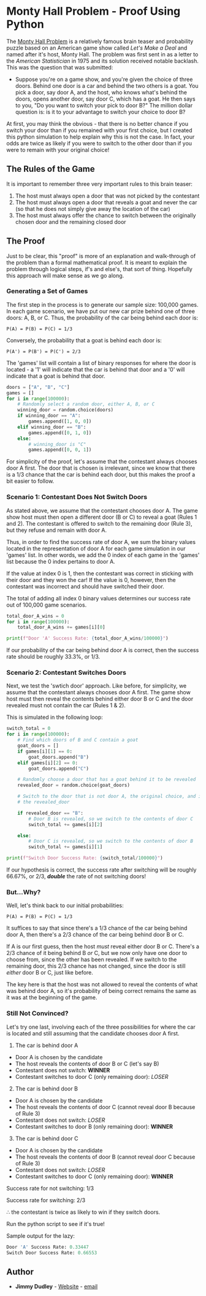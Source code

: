 # Monty Hall Problem - Proof Using Python

The [Monty Hall Problem](https://en.wikipedia.org/wiki/Monty_Hall_problem) is a relatively famous brain teaser and probability puzzle based on an American game
show called *Let's Make a Deal* and named after it's host, Monty Hall.
The problem was first sent in as a letter to the *American Statistician* in 1975 and its solution received notable backlash.  This was the question that was submitted:

   * Suppose you're on a game show, and you're given the choice of three doors.  Behind one door is a car and behind the two others is a goat.  You pick a door, say door A, and the host, who knows what's behind the doors, opens another door, say door C, which has a goat.  He then says to you, "Do you want to switch your pick to door B?"  The million dollar question is: is it to your advantage to switch your choice to door B?

At first, you may think the obvious - that there is no better chance if you switch your door than if you remained with your first choice, but I created this python simulation to help explain why this is not the case.  In fact, your odds are twice as likely if you were to switch to the other door than if you were to remain with your original choice!

## The Rules of the Game
It is important to remember three very important rules to this brain teaser:
 1. The host must always open a door that was not picked by the contestant
 2. The host must always open a door that reveals a goat and never the car (so that he does not simply give away the location of the car)
 3. The host must always offer the chance to switch between the originally chosen door and the remaining closed door

## The Proof
Just to be clear, this "proof" is more of an explanation and walk-through of the problem than a formal mathematical proof.  It is meant to explain the problem through logical steps, if's and else's, that sort of thing.  Hopefully this approach will make sense as we go along.

### Generating a Set of Games
The first step in the process is to generate our sample size: 100,000 games.  In each game scenario, we have put our new car prize behind one of three doors: A, B, or C.  Thus, the probability of the car being behind each door is: 
```
P(A) = P(B) = P(C) = 1/3
```
Conversely, the probability that a goat is behind each door is:
```
P(A') = P(B') = P(C') = 2/3 
```

The 'games' list will contain a list of binary responses for where the door is located - a '1' will indicate that the car is behind that door and a '0' will indicate that a goat is behind that door.

```python
doors = ["A", "B", "C"]
games = []
for i in range(100000):
    # Randomly select a random door, either A, B, or C
    winning_door = random.choice(doors)
    if winning_door == "A":
        games.append([1, 0, 0])
    elif winning_door == "B":
        games.append([0, 1, 0])
    else:
        # winning_door is "C"
        games.append([0, 0, 1])
```
For simplicity of the proof, let's assume that the contestant always chooses door A first. The door that is chosen is irrelevant, since we know that there is a 1/3 chance that the car is behind each door, but this makes the proof a bit easier to follow.


### Scenario 1: Contestant Does Not Switch Doors
As stated above, we assume that the contestant chooses door A.  The game show host must then open a different door (B or C) to reveal a goat (Rules 1 and 2).  The contestant is offered to switch to the remaining door (Rule 3), but they refuse and remain with door A.

Thus, in order to find the success rate of door A, we sum the binary values located in the representation of door A for each game simulation in our 'games' list.  In other words, we add the 0 index of each game in the 'games' list because the 0 index pertains to door A.

If the value at index 0 is 1, then the contestant was correct in sticking with their door and they won the car!  If the value is 0, however, then the contestant was incorrect and should have switched their door.

The total of adding all index 0 binary values determines our success rate out of 100,000 game scenarios.

```python
total_door_A_wins = 0
for i in range(100000):
    total_door_A_wins += games[i][0]

print(f"Door 'A' Success Rate: {total_door_A_wins/100000}")
```

If our probability of the car being behind door A is correct, then the success rate should be roughly 33.3%, or 1/3.


### Scenario 2: Contestant Switches Doors
Next, we test the 'swtich door' approach.  Like before, for simplicity, we assume that the contestant always chooses door A first.  The game show host must then reveal the contents behind either door B or C and the door revealed must not contain the car (Rules 1 & 2).

This is simulated in the following loop:

```python
switch_total = 0
for i in range(100000):
    # Find which doors of B and C contain a goat
    goat_doors = []
    if games[i][1] == 0:
        goat_doors.append("B")
    elif games[i][2] == 0:
        goat_doors.append("C")

    # Randomly choose a door that has a goat behind it to be revealed
    revealed_door = random.choice(goat_doors)

    # Switch to the door that is not door A, the original choice, and is not
    # the revealed_door

    if revealed_door == "B":
        # Door B is revealed, so we switch to the contents of door C
        switch_total += games[i][2]

    else:
        # Door C is revealed, so we switch to the contents of door B
        switch_total += games[i][1]

print(f"Switch Door Success Rate: {switch_total/100000}")
```

If our hypothesis is correct, the success rate after switching will be roughly 66.67%, or 2/3, _**double**_ the rate of not switching doors!

### But...Why?
Well, let's think back to our initial probabilities:

```
P(A) = P(B) = P(C) = 1/3
```

It suffices to say that since there's a 1/3 chance of the car being behind door A, then there's a 2/3 chance of the car being behind door B or C.

If A is our first guess, then the host *must* reveal either door B or C.  There's a 2/3 chance of it being behind B *or* C, but we now only have one door to choose from, since the other has been revealed.  If we switch to the remaining door, this 2/3 chance has not changed, since the door is still *either* door B or C, just like before.

The key here is that the host was not allowed to reveal the contents of what was behind door A, so it's probability of being correct remains the same as it was at the beginning of the game.

### Still Not Convinced?
Let's try one last, involving each of the three possibilities for where the car is located and still assuming that the candidate chooses door A first.
 1. The car is behind door A
   * Door A is chosen by the candidate
   * The host reveals the contents of door B or C (let's say B)
   * Contestant does not switch: **WINNER**
   * Contestant switches to door C (only remaining door): *LOSER*

 2. The car is behind door B
   * Door A is chosen by the candidate
   * The host reveals the contents of door C (cannot reveal door B because of Rule 3)
   * Contestant does not switch: *LOSER*
   * Contestant switches to door B (only remaining door): **WINNER**

 3. The car is behind door C
   * Door A is chosen by the candidate
   * The host reveals the contents of door B (cannot reveal door C because of Rule 3)
   * Contestant does not switch: *LOSER*
   * Contestant switches to door C (only remaining door): **WINNER**


Success rate for not switching: 1/3

Success rate for switching: 2/3

∴ the contestant is twice as likely to win if they switch doors.

Run the python script to see if it's true!

Sample output for the lazy:
```python
Door 'A' Success Rate: 0.33447
Switch Door Success Rate: 0.66553
```

## Author

* **Jimmy Dudley** - [Website](https://www.jimmydudley.com) - [email](dudleyj2@miamioh.edu)
